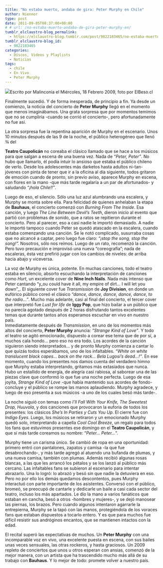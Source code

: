 ```yaml
---
title: "No estaba muerto, andaba de gira: Peter Murphy en Chile"
author: Niennor
type: post
date: 2011-09-05T08:37:00+00:00
# # url: /no-estaba-muerto-andaba-de-gira-peter-murphy-en/
tumblr_elclaustro-blog_permalink:
  - https://elclaustro-blog.tumblr.com/post/9822183465/no-estaba-muerto-andaba-de-gira-peter-murphy-en
tumblr_elclaustro-blog_id:
  - 9822183465
categories:
  - Discos, Videos y Playlists
  - Noticias
tags:
  - chile
  - En Vivo
  - Peter Murphy
---
```

<img decoding="async" src="https://64.media.tumblr.com/tumblr_lr18sggExI1r04xdq.jpg" />Escrito por Malinconia el Miércoles, 18 Febrero 2009, foto por ElBeso.cl 

Finalmente sucedió. Y de forma inesperada, de principio a fin. Ya desde un comienzo, la noticia del concierto de **Peter Murphy** llegó en el momento que menos imaginábamos. Una grata sorpresa que por momentos temimos que no se cumpliría -cuando se corrió el concierto-, pero afortunadamente no fue así.

<!-- more -->La otra sorpresa fue la repentina aparición de Murphy en el escenario. Unos 10 minutos después de las 9 de la noche, el público heterogéneo que llenó &frac34; del 

**Teatro Caupolicán** no coreaba el clásico llamado que se hace a los músicos para que salgan a escena de una buena vez. Nada de _“Peter, Peter”_. No hubo que llamarlo, él podía intuir lo ansioso que estaba el público chileno de verlo. Desde los adolescentes más darketos hasta adultos ni-tan-jóvenes con pinta de tener que ir a la oficina al día siguiente, todos gritaron de emoción cuando de pronto, sin previo aviso, aparece Murphy en escena, con flores en la mano -que más tarde regalaría a un par de afortunados- y saludando _“¡hola Chile!!”_.

Luego de eso, el silencio. Sólo una luz azul alumbrando una escalera, y Murphy se monta sobre ella. Para felicidad de quienes anhelaban la etapa de **Bauhaus**, el concierto comenzó con _Burning From The Inside_. Esa canción, y luego _The Line Between Devil’s Teeth_, dieron inicio al evento que partió con problemas de sonido, que a ratos se repitieron durante el concierto. Pero al parecer, eso a casi nadie le importó demasiado. A nadie le importó tampoco cuando Peter se quedó atascado en la escalera, cuando estaba comenzando una canción. Se le notó complicado, susurraba cosas que no alcancé a captar, pero luego fue claro: _“¡stop the song, stop the song!”._ Nosotros, sólo nos reímos. Luego de un rato, recomenzó la canción. Pero tuvo precaución e improvisó una nueva “coreografía”; nada de escaleras, ésta vez prefirió jugar con los cambios de niveles: de arriba hacia abajo y viceversa.

La voz de Murphy es única, potente. En muchas canciones, todo el teatro estaba en silencio, absorto escuchando la interpretación de canciones como _Hurt_, un excelente cover de **Nine Inch Nails**. Nada más intenso que Peter cantando “y_ou could have it all, my empire of dirt… I will let you down”_. El siguiente cover fue _Transmission_ de **Joy Division**, en donde un eufórico público coreó el clásico _“dance, dance, dance, dance, dance, to the radio…”_. Mucho más adelante, casi al final del concierto, el tercer cover que interpretó fue _Lust for life_ de **Iggy Pop**, que hizo bailar a un público que no parecía agotado después de 2 horas disfrutando tantos excelentes temas que durante tantos años esperamos escuchar en vivo en nuestro país.  
Inmediatamente después de _Transmission_, en uno de los momentos más altos del concierto, **Peter Murphy** anuncia: _“Strange Kind of Love”_. Y todo el teatro se agitó emocionado, dispuesto a corear ese tema que de por sí, a muchos cala hondo… pero eso no era todo. Los acordes de la canción siguieron siendo interpretados… y de pronto Murphy comienza a cantar lo que quizás todos esperábamos, uno de los infaltables. _“White on white translucent black capes… back on the rack… Bela Lugosi’s dead…!”_. En ese momento, cuando los presentes nos damos cuenta del verdadero himno que Murphy estaba interpretando, gritamos más extasiados que nunca. Hubo un estallido de energía, de alegría casi rabiosa, al saborear una de las piezas clave que conformó lo que fue una noche perfecta. Luego de esa joyita, _Strange Kind of Love_ -que había mantenido sus acordes de fondo- concluye y el público se rompe las manos aplaudiendo. Murphy agradece, y luego de eso presenta a sus músicos -a uno de los cuales besó más tarde-.

La noche siguió con temas como _I’ll Fall With Your Knife, The Sweetest Drop, Huuvola_, y dos canciones que provocaron la euforia de todos los presentes: los clásicos _She’s In Parties y Cuts You Up_. El cierre fue con _Indigo Eyes_. Luego, los músicos se retiraron y un emocionado Murphy quedó solo, interpretando a capella _Cool Cool Breeze_, un regalo para todos los fans que estuvimos presentes ese domingo en el **Teatro Caupolicán**, y que sí más tarde coreamos su nombre: “_Peter… Peter…_“.

Murphy tiene un carisma único. Se cambió de ropa en una oportunidad: primero entró con pantalones, zapatos y camisa -la que fue desabrochando-, y más tarde agregó al atuendo una bufanda de plumas, y una nueva camisa, también con plumas. Además recibió algunas rosas blancas, a las que les arrancó los pétalos y se los lanzó al público más cercano. Las infaltables fans se subieron al escenario para intentar abrazarlo. Una lo logró: lo abrazó y besó sin que nadie la detuviera en eso. Pero no por ello los demás quedamos descontentos, pues Murphy interactuó con parte importante de los asistentes. Conversó con el público, bromeó, se preocupó de cantarle y dedicarle un baile a casi cada sector del teatro, incluso los más apartados. Le dio la mano a varios fanáticos que estaban en cancha, besó a otros -hombres y mujeres-, y se dejó manosear las piernas, los brazos. Pero cuando algunos intentaron agarrarle la entrepierna, Murphy se la tapó con las manos, protegiéndola de los voraces fans que estaban dispuestos a tocarlo entero. Y es que para muchos fue difícil resistir sus andróginos encantos, que se mantienen intactos con la edad.

El recital superó las expectativas de muchos. Un **Peter Murphy** con una incomparable voz en vivo, una excelente puesta en escena, con sus bailes unas veces sensuales, las otras rockeros, y hasta graciosos. Un 2009 repleto de conciertos que unos u otros esperan con ansias, comenzó de la mejor manera, con un artista que ha trascendido mucho más allá de su trabajo con **Bauhaus**. Y lo mejor de todo: promete volver a nuestro país.

